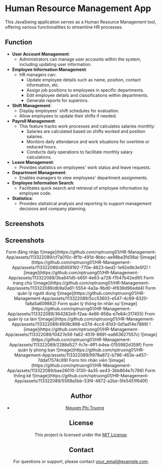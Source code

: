 # Human Resource Management App

This JavaSwing application serves as a Human Resource Management tool, offering various functionalities to streamline HR processes.

## Function

- **User Account Management**:
    - Administrators can manage user accounts within the system, including updating user information.
- **Employee Information Management**:
    - HR managers can:
        - Update employee details such as name, position, contact information, etc.
        - Assign job positions to employees in specific departments.
        - Edit employee details and classifications within departments.
        - Generate reports for superiors.
- **Shift Management**:
    - Display employees' shift schedules for evaluation.
    - Allow employees to update their shifts if needed.
- **Payroll Management**:
    - This feature tracks work processes and calculates salaries monthly:
        - Salaries are calculated based on shifts worked and position salaries.
        - Monitors daily attendance and work situations for overtime or reduced hours.
        - Conducts daily operations to facilitate monthly salary calculations.
- **Leave Management**:
    - Provides statistics on employees' work status and leave requests.
- **Department Management**:
    - Enables managers to view employees' department assignments.
- **Employee Information Search**:
    - Facilitates quick search and retrieval of employee information by employee code.
- **Statistics**:
    - Provides statistical analysis and reporting to support management decisions and company planning.
## Screenshots

## Screenshots
<div align="center">
Form đăng nhập
![image](https://github.com/nptruong01/HR-Management-App/assets/113322089/cf7a010c-8f1b-491d-8bbc-ae98ba3fd38a)
![image](https://github.com/nptruong01/HR-Management-App/assets/113322089/d5659192-770e-4623-bed2-1e92e9b3e5f2)
![image](https://github.com/nptruong01/HR-Management-App/assets/113322089/3ba841d5-b65f-4e63-a728-f1547b42ed5f)
Form trang chủ
![image](https://github.com/nptruong01/HR-Management-App/assets/113322089/db9a0a61-5554-4a3a-9bd0-4f839d96edd4)
Form quản lý người dùng
![image](https://github.com/nptruong01/HR-Management-App/assets/113322089/5cc53603-e547-4c69-8320-fa8a5a609862)
Form quản lý thông tin nhân sự
![image](https://github.com/nptruong01/HR-Management-App/assets/113322089/364282e9-f2aa-4e66-858a-e7e84c317455)
From quản lý ca làm
![image](https://github.com/nptruong01/HR-Management-App/assets/113322089/4908c868-e37d-4cc4-81d3-0d1ad14e7889)
![image](https://github.com/nptruong01/HR-Management-App/assets/113322089/10427e59-fa62-4519-8891-ea663627557c)
![image](https://github.com/nptruong01/HR-Management-App/assets/113322089/2288d527-fc7e-4ff1-b4ea-0155982d358f)
Form quản lý phòng ban
![image](https://github.com/nptruong01/HR-Management-App/assets/113322089/9978a872-b796-463e-a457-7ddaf7574c89)
Form tìm nhân viên
![image](https://github.com/nptruong01/HR-Management-App/assets/113322089/bae26010-3130-4a35-ae43-3bb864e7c766)
Form thống kê
![image](https://github.com/nptruong01/HR-Management-App/assets/113322089/5568a5bb-53f4-4872-a2be-5fe5451f6d0f) 


## Author

- [Nguyen Phi Truong](https://github.com/nptruong01)

## License

This project is licensed under the [MIT License](LICENSE).

## Contact

For questions or support, please contact [your_email@example.com](mailto:your_email@example.com).
